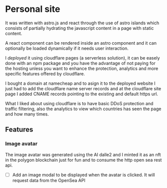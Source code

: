 # Personal site
It was written with astro.js and react through the use of astro islands which consists of partially hydrating the javascript content in a page with static content.

A react component can be rendered inside an astro component and it can optionally be loaded dynamically if it needs user interaction.

I _deployed_ it using cloudflare pages (a serverless solution), it can be easely done with an npm package and you have the advantage of not paying for the hosting unless you want to enhance the protection, analytics and more specific features offered by cloudflare.

I bought a domain at namecheap and to asign it to the deployed website I just had to add the cloudflare name server records and at the cloudflare site page I added CNAME records pointing to the existing and default https url.

What I liked about using cloudflare is to have basic DDoS protection and traffic filtering, also the analytics to view which countries has seen the page and how many times.

## Features
### Image avatar
The image avatar was generated using the AI dalle2 and I minted it as an nft in the polygon blockchain just for fun and to consume the http open sea rest api.
- [ ] Add an image modal to be displayed when the avatar is clicked. It will request data from the OpenSea API
